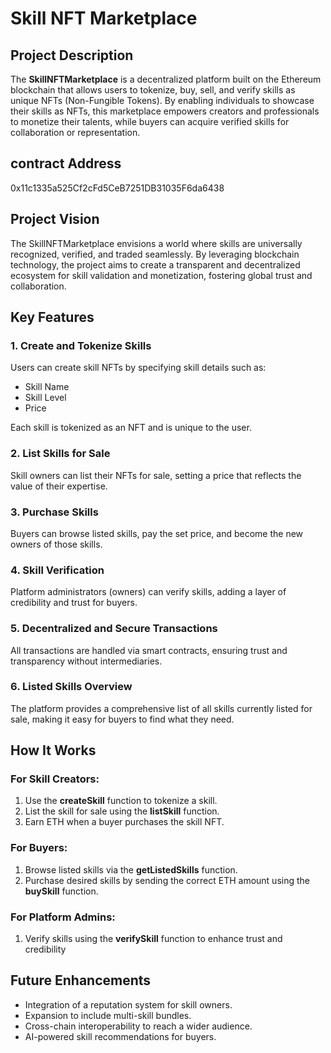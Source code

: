 # Skill NFT Marketplace

## Project Description
The **SkillNFTMarketplace** is a decentralized platform built on the Ethereum blockchain that allows users to tokenize, buy, sell, and verify skills as unique NFTs (Non-Fungible Tokens). By enabling individuals to showcase their skills as NFTs, this marketplace empowers creators and professionals to monetize their talents, while buyers can acquire verified skills for collaboration or representation.

## contract Address 
0x11c1335a525Cf2cFd5CeB7251DB31035F6da6438

## Project Vision
The SkillNFTMarketplace envisions a world where skills are universally recognized, verified, and traded seamlessly. By leveraging blockchain technology, the project aims to create a transparent and decentralized ecosystem for skill validation and monetization, fostering global trust and collaboration.

## Key Features

### 1. **Create and Tokenize Skills**
Users can create skill NFTs by specifying skill details such as:
- Skill Name
- Skill Level
- Price

Each skill is tokenized as an NFT and is unique to the user.

### 2. **List Skills for Sale**
Skill owners can list their NFTs for sale, setting a price that reflects the value of their expertise.

### 3. **Purchase Skills**
Buyers can browse listed skills, pay the set price, and become the new owners of those skills.

### 4. **Skill Verification**
Platform administrators (owners) can verify skills, adding a layer of credibility and trust for buyers.

### 5. **Decentralized and Secure Transactions**
All transactions are handled via smart contracts, ensuring trust and transparency without intermediaries.

### 6. **Listed Skills Overview**
The platform provides a comprehensive list of all skills currently listed for sale, making it easy for buyers to find what they need.

## How It Works

### For Skill Creators:
1. Use the **createSkill** function to tokenize a skill.
2. List the skill for sale using the **listSkill** function.
3. Earn ETH when a buyer purchases the skill NFT.

### For Buyers:
1. Browse listed skills via the **getListedSkills** function.
2. Purchase desired skills by sending the correct ETH amount using the **buySkill** function.

### For Platform Admins:
1. Verify skills using the **verifySkill** function to enhance trust and credibility

## Future Enhancements
- Integration of a reputation system for skill owners.
- Expansion to include multi-skill bundles.
- Cross-chain interoperability to reach a wider audience.
- AI-powered skill recommendations for buyers.
